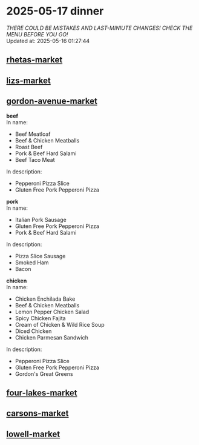# 2025-05-17 dinner  
*THERE COULD BE MISTAKES AND LAST-MINIUTE CHANGES! CHECK THE MENU BEFORE YOU GO!*  
Updated at: 2025-05-16 01:27:44  
## [rhetas-market](https://wisc-housingdining.nutrislice.com/menu/rhetas-market/dinner/2025-05-17)  
## [lizs-market](https://wisc-housingdining.nutrislice.com/menu/lizs-market/dinner/2025-05-17)  
## [gordon-avenue-market](https://wisc-housingdining.nutrislice.com/menu/gordon-avenue-market/dinner/2025-05-17)  
**beef**  
In name:   
 - Beef Meatloaf  
 - Beef & Chicken Meatballs  
 - Roast Beef  
 - Pork & Beef Hard Salami  
 - Beef Taco Meat  
  
In description:   
 - Pepperoni Pizza Slice  
 - Gluten Free Pork Pepperoni Pizza  
  
**pork**  
In name:   
 - Italian Pork Sausage  
 - Gluten Free Pork Pepperoni Pizza  
 - Pork & Beef Hard Salami  
  
In description:   
 - Pizza Slice Sausage  
 - Smoked Ham  
 - Bacon  
  
**chicken**  
In name:   
 - Chicken Enchilada Bake  
 - Beef & Chicken Meatballs  
 - Lemon Pepper Chicken Salad  
 - Spicy Chicken Fajita  
 - Cream of Chicken & Wild Rice Soup  
 - Diced Chicken  
 - Chicken Parmesan Sandwich  
  
In description:   
 - Pepperoni Pizza Slice  
 - Gluten Free Pork Pepperoni Pizza  
 - Gordon's Great Greens  
  
## [four-lakes-market](https://wisc-housingdining.nutrislice.com/menu/four-lakes-market/dinner/2025-05-17)  
## [carsons-market](https://wisc-housingdining.nutrislice.com/menu/carsons-market/dinner/2025-05-17)  
## [lowell-market](https://wisc-housingdining.nutrislice.com/menu/lowell-market/dinner/2025-05-17)  
  
